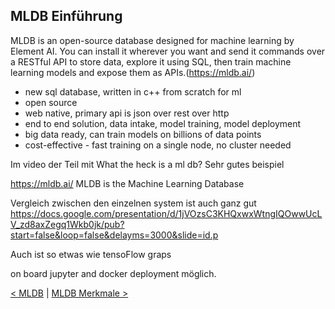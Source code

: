 ## MLDB Einführung

MLDB is an open-source database designed for machine learning by Element AI.
You can install it wherever you want and send it commands over a RESTful API to
store data, explore it using SQL, then train machine learning models and expose them as APIs.(https://mldb.ai/)

- new sql database, written in c++ from scratch for ml
- open source
- web native, primary api is json over rest over http
- end to end solution, data intake, model training, model deployment
- big data ready, can train models on billions of data points
- cost-effective - fast training on a single node, no cluster needed

Im video der Teil mit What the heck is a ml db? Sehr gutes beispiel

https://mldb.ai/ MLDB is the Machine Learning Database

Vergleich zwischen den einzelnen system ist auch ganz gut https://docs.google.com/presentation/d/1jVOzsC3KHQxwxWtngIQOwwUcLV_zd8axZegq1Wkb0jk/pub?start=false&loop=false&delayms=3000&slide=id.p

Auch ist so etwas wie tensoFlow graps

on board jupyter and docker deployment möglich.

[< MLDB](10_mldb.md) | [MLDB Merkmale >](12_mldb_features.md)
